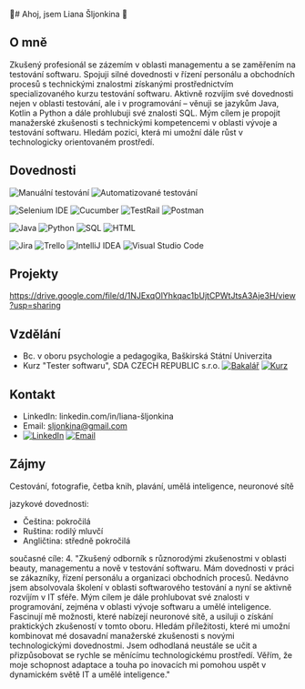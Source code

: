  👋# Ahoj, jsem Liana Šljonkina 👋

## O mně
Zkušený profesionál se zázemím v oblasti managementu a se zaměřením na testování softwaru. Spojuji silné dovednosti v řízení personálu a obchodních procesů s technickými znalostmi získanými prostřednictvím specializovaného kurzu testování softwaru. Aktivně rozvíjím své dovednosti nejen v oblasti testování, ale i v programování – věnuji se jazykům Java, Kotlin a Python a dále prohlubuji své znalosti SQL. Mým cílem je propojit manažerské zkušenosti s technickými kompetencemi v oblasti vývoje a testování softwaru. Hledám pozici, která mi umožní dále růst v technologicky orientovaném prostředí.

## Dovednosti
![Manuální testování](https://img.shields.io/badge/Testov%C3%A1n%C3%AD-Manu%C3%A1ln%C3%AD-blue)
![Automatizované testování](https://img.shields.io/badge/Testov%C3%A1n%C3%AD-Automatizovan%C3%A9-blue)

![Selenium IDE](https://img.shields.io/badge/Selenium-IDE-green)
![Cucumber](https://img.shields.io/badge/Cucumber-green)
![TestRail](https://img.shields.io/badge/TestRail-green)
![Postman](https://img.shields.io/badge/Postman-green)

![Java](https://img.shields.io/badge/Java-Z%C3%A1klady-orange)
![Python](https://img.shields.io/badge/Python-Z%C3%A1klady-orange)
![SQL](https://img.shields.io/badge/SQL-Z%C3%A1klady-orange)
![HTML](https://img.shields.io/badge/HTML-Z%C3%A1klady-orange)

![Jira](https://img.shields.io/badge/Jira-red)
![Trello](https://img.shields.io/badge/Trello-red)
![IntelliJ IDEA](https://img.shields.io/badge/IntelliJ-IDEA-red)
![Visual Studio Code](https://img.shields.io/badge/Visual_Studio-Code-red)

## Projekty
https://drive.google.com/file/d/1NJExqOlYhkqac1bUjtCPWtJtsA3Aje3H/view?usp=sharing
## Vzdělání
- Bc. v oboru psychologie a pedagogika, Baškirská Státní Univerzita
- Kurz "Tester softwaru", SDA CZECH REPUBLIC s.r.o.
[![Bakalář](https://img.shields.io/badge/Bakal%C3%A1%C5%99-Psychologie%20a%20Pedagogika-blue)](https://www.bashedu.ru/)
[![Kurz](https://img.shields.io/badge/Kurz-Tester%20Softwaru-green)](https://www.sdacademy.cz/)

## Kontakt
- LinkedIn: linkedin.com/in/liana-šljonkina
- Email: sljonkina@gmail.com
- [![LinkedIn](https://img.shields.io/badge/LinkedIn-Liana%20%C5%A0ljonkina-blue?style=flat&logo=linkedin)](https://www.linkedin.com/in/bc-liana-%C5%A1ljonkina-302a21264/)
[![Email](https://img.shields.io/badge/Email-sljonkina%40gmail.com-red?style=flat&logo=gmail)](mailto:sljonkina@gmail.com)

## Zájmy
Cestování, fotografie, četba knih, plavání, umělá inteligence, neuronové sítě


 jazykové dovednosti:

- Čeština: pokročilá
- Ruština: rodilý mluvčí
- Angličtina: středně pokročilá


současné cíle:
4. "Zkušený odborník s různorodými zkušenostmi v oblasti beauty, managementu a nově v testování softwaru. Mám dovednosti v práci se zákazníky, řízení personálu a organizaci obchodních procesů. Nedávno jsem absolvovala školení v oblasti softwarového testování a nyní se aktivně rozvíjím v IT sféře.
Mým cílem je dále prohlubovat své znalosti v 
programování, zejména v oblasti vývoje softwaru a umělé inteligence. Fascinují mě možnosti, které nabízejí neuronové sítě, a usiluji o získání praktických zkušeností v tomto oboru. Hledám příležitosti, které mi umožní kombinovat mé dosavadní manažerské zkušenosti s novými technologickými dovednostmi.
Jsem odhodlaná neustále se učit a přizpůsobovat se rychle se měnícímu technologickému prostředí. Věřím, že moje schopnost adaptace a touha po inovacích mi pomohou uspět v dynamickém světě IT a umělé inteligence."


